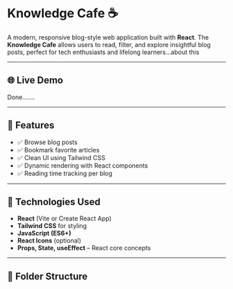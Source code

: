 # Knowledge Cafe ☕️

A modern, responsive blog-style web application built with **React**. The **Knowledge Cafe** allows users to read, filter, and explore insightful blog posts, perfect for tech enthusiasts and lifelong learners...about this

---

## 🌐 Live Demo
Done.......


---

## 🧠 Features

- ✅ Browse blog posts
- ✅ Bookmark favorite articles
- ✅ Clean UI using Tailwind CSS
- ✅ Dynamic rendering with React components
- ✅ Reading time tracking per blog

---

## 🚀 Technologies Used

- **React** (Vite or Create React App)
- **Tailwind CSS** for styling
- **JavaScript (ES6+)**
- **React Icons** (optional)
- **Props, State, useEffect** – React core concepts

---

## 📁 Folder Structure

